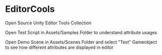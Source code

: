 # EditorCools
Open Source Unity Editor Tools Collection

Open Test Script in Assets/Samples Folder to understand attribute usages

Open Demo Scene in Assets/Scenes Folder and select "Test" Gameobject to see how different attributes are displayed in editor